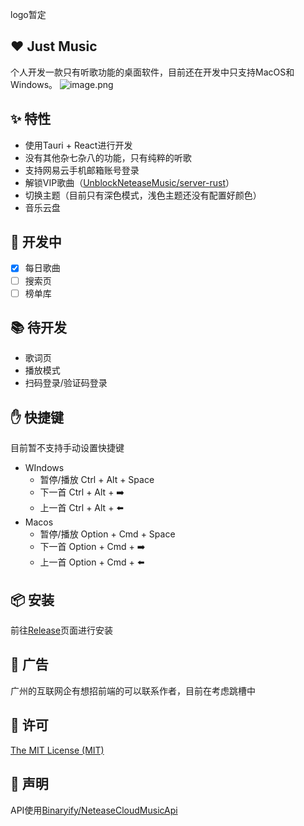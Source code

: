 logo暂定
## ❤️ Just Music
 个人开发一款只有听歌功能的桌面软件，目前还在开发中只支持MacOS和Windows。
![image.png](https://cdn.nlark.com/yuque/0/2022/png/22244142/1653872911392-17b79c07-e176-4320-a7b9-f6c197aa85ff.png#clientId=uea966fe1-479d-4&crop=0&crop=0&crop=1&crop=1&from=paste&height=704&id=ua9fe36ef&margin=%5Bobject%20Object%5D&name=image.png&originHeight=1408&originWidth=2242&originalType=binary&ratio=1&rotation=0&showTitle=false&size=2126861&status=done&style=none&taskId=u87002924-c77f-4428-8dc4-e48f0e5e33a&title=&width=1121)
## ✨ 特性

- 使用Tauri + React进行开发
- 没有其他杂七杂八的功能，只有纯粹的听歌
- 支持网易云手机邮箱账号登录
- 解锁VIP歌曲（[UnblockNeteaseMusic/server-rust](https://github.com/UnblockNeteaseMusic/server-rust)）
- 切换主题（目前只有深色模式，浅色主题还没有配置好颜色）
- 音乐云盘
## 🚀 开发中

- [x] 每日歌曲
- [ ] 搜索页
- [ ] 榜单库
## 📚 待开发

- 歌词页
- 播放模式
- 扫码登录/验证码登录
## ✋ 快捷键
目前暂不支持手动设置快捷键

- WIndows
   - 暂停/播放 Ctrl + Alt + Space
   - 下一首 Ctrl + Alt + ➡️
   - 上一首 Ctrl + Alt + ⬅️
- Macos
   - 暂停/播放 Option + Cmd + Space
   - 下一首 Option + Cmd + ➡️
   - 上一首 Option + Cmd + ⬅️
## 📦 安装
前往[Release](https://github.com/StoryKing123/just-music/releases)页面进行安装
## 🛴 广告
广州的互联网企有想招前端的可以联系作者，目前在考虑跳槽中
## 📜 许可
[The MIT License (MIT)](https://github.com/StoryKing123/just-music/blob/dev-tauri/LICENSE)
## 📖 声明
API使用[Binaryify/NeteaseCloudMusicApi](https://github.com/Binaryify/NeteaseCloudMusicApi)


